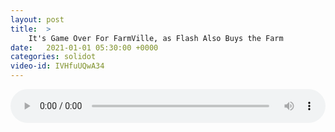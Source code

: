 ```yaml
---
layout: post
title:  >
    It's Game Over For FarmVille, as Flash Also Buys the Farm
date:   2021-01-01 05:30:00 +0000
categories: solidot
video-id: IVHfuUQwA34
---
```


<audio src="/assets/2de390cd4a93cc16cdef5bdd40c9c875.mp3" style="width: 100%;" controls></audio>

